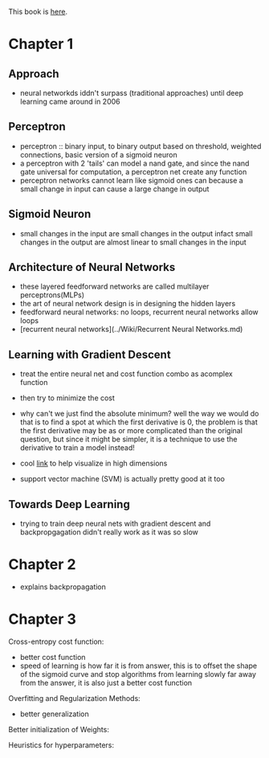 This book is [here](http://neuralnetworksanddeeplearning.com).
# Chapter 1
## Approach
- neural networkds iddn't surpass (traditional approaches)
   until deep learning came around in 2006
## Perceptron
- perceptron :: binary input, to binary output based on threshold,
   weighted connections, basic version of a sigmoid neuron
- a perceptron with 2 'tails' can model a nand gate, and since the
   nand gate universal for computation, a perceptron net create
   any function
- perceptron networks cannot learn like sigmoid ones can because
   a small change in input can cause a large change in output
## Sigmoid Neuron
- small changes in the input are small changes in the output
   infact small changes in the output are almost linear to small
   changes in the input

## Architecture of Neural Networks
- these layered feedforward networks are called multilayer perceptrons(MLPs)
- the art of neural network design is in designing the hidden layers
- feedforward neural networks: no loops, recurrent neural networks allow loops
- [recurrent neural networks](../Wiki/Recurrent Neural Networks.md)

## Learning with Gradient Descent
- treat the entire neural net and cost function combo as acomplex function
- then try to minimize the cost
- why can't we just find the absolute minimum?
   well the way we would do that is to find a spot at which the first derivative
   is 0, the problem is that the first derivative may be as or more complicated
   than the original question, but since it might be simpler, it is a technique
   to use the derivative to train a model instead!
- cool [link](http://mathoverflow.net/questions/25983/intuitive-crutches-for-higher-dimensional-thinking)
   to help visualize in high dimensions

- support vector machine (SVM) is actually pretty good at it too

## Towards Deep Learning

- trying to train deep neural nets with gradient descent and backpropgagation
   didn't really work as it was so slow

# Chapter 2
- explains backpropagation
 
# Chapter 3
Cross-entropy cost function:
- better cost function
- speed of learning is how far it is from answer, this is to offset the shape of the
   sigmoid curve and stop algorithms from learning slowly far away from the answer,
   it is also just a better cost function

 
Overfitting and Regularization Methods:
- better generalization

Better initialization of Weights:

Heuristics for hyperparameters:
